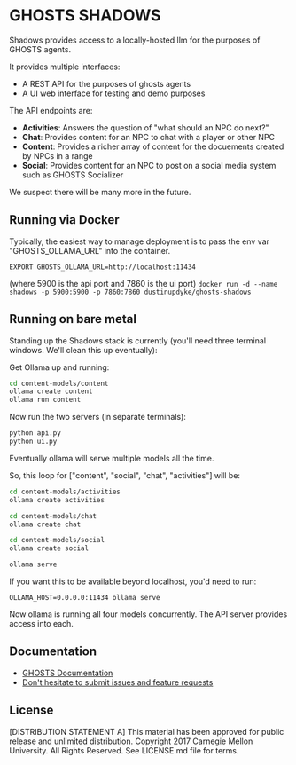 # GHOSTS SHADOWS

Shadows provides access to a locally-hosted llm for the purposes of GHOSTS agents.

It provides multiple interfaces:

- A REST API for the purposes of ghosts agents
- A UI web interface for testing and demo purposes

The API endpoints are:

- **Activities**: Answers the question of "what should an NPC do next?"
- **Chat**: Provides content for an NPC to chat with a player or other NPC
- **Content**: Provides a richer array of content for the docuements created by NPCs in a range
- **Social**: Provides content for an NPC to post on a social media system such as GHOSTS Socializer

We suspect there will be many more in the future.

## Running via Docker

Typically, the easiest way to manage deployment is to pass the env var "GHOSTS_OLLAMA_URL" into the container.

    EXPORT GHOSTS_OLLAMA_URL=http://localhost:11434

(where 5900 is the api port and 7860 is the ui port)
`docker run -d --name shadows -p 5900:5900 -p 7860:7860 dustinupdyke/ghosts-shadows`

## Running on bare metal

Standing up the Shadows stack is currently (you'll need three terminal windows. We'll clean this up eventually):

Get Ollama up and running:

```bash
cd content-models/content
ollama create content
ollama run content
```
Now run the two servers (in separate terminals):

```bash
python api.py
python ui.py
```

Eventually ollama will serve multiple models all the time.

So, this loop for ["content", "social", "chat", "activities"] will be:

```bash
cd content-models/activities
ollama create activities

cd content-models/chat
ollama create chat

cd content-models/social
ollama create social

ollama serve
```

If you want this to be available beyond localhost, you'd need to run:

    OLLAMA_HOST=0.0.0.0:11434 ollama serve

Now ollama is running all four models concurrently. The API server provides access into each.

## Documentation

- [GHOSTS Documentation](https://cmu-sei.github.io/GHOSTS/)
- [Don't hesitate to submit issues and feature requests](https://github.com/cmu-sei/GHOSTS/issues)

## License

[DISTRIBUTION STATEMENT A] This material has been approved for public release and unlimited distribution. Copyright 2017 Carnegie Mellon University. All Rights Reserved. See LICENSE.md file for terms.